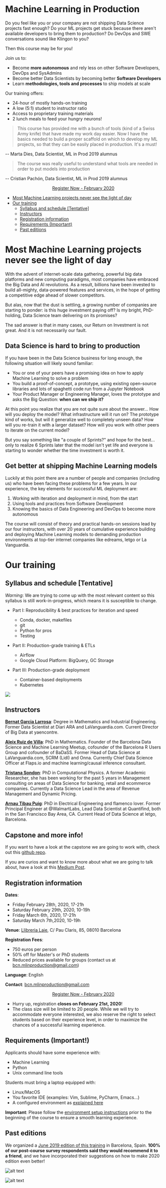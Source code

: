 # Machine Learning in Production

Do you feel like you or your company are not shipping Data Science projects 
fast enough? Do your ML projects get stuck because there aren't available
developers to bring them to production? Do DevOps and SWE conversations
sound like Klingon to you?

Then this course may be for you! 

Join us to: 

- Become **more autonomous** and rely less on other Software Developers, DevOps and SysAdmins
- Become better Data Scientists by becoming better **Software Developers**
- Learn **methodologies, tools and processes** to ship models at scale

Our training offers:
- 24-hour of mostly hands-on training
- A low (5:1) student to instructor ratio
- Access to proprietary training materials
- 2 lunch meals to feed your hungry neurons!

> This course has provided me with a bunch of tools (kind of a Swiss Army knife) that have made my work day easier. 
> Now I have the basics needed to build a proper scaffold on which to develop my ML projects, so that they can be
> easily placed in production. It's a must!

-- Marta Dies, Data Scientist, ML in Prod 2019 alumnus

> The course was really useful to understand what tools are needed in order to put models into production

-- Cristian Pachón, Data Scientist, ML in Prod 2019 alumnus

<p align="center">
<link href="https://d2poexpdc5y9vj.cloudfront.net/public/css/eventzilla-widget-button.css" rel="stylesheet" />
<a id="btnpreview" class="ewb-large ezilla-widget-button ezilla-blue" href="https://events.eventzilla.net/e/machine-learning-in-production-feb-2020-2138781722">Register Now - February 2020</a>
</p>    

- [Most Machine Learning projects never see the light of day](#ml_dont_ship)
- [Our training](#our-training)
  * [Syllabus and schedule [Tentative]](#syllabus)
  * [Instructors](#instructors)
  * [Registration information](#registration)
  * [Requirements (Important)](#requirements)
  * [Past editions](#past-editions)
 
# Most Machine Learning projects never see the light of day <a name="ml_dont_ship"></a>

With the advent of internet-scale data gathering, powerful big data platforms and new computing paradigms, 
most companies have embraced the Big Data and AI revolutions. As a result, billions have been invested to build all-mighty, 
data-powered features and services, in the hope of getting a competitive edge ahead of slower competitors. 

But alas, now that the dust is settling, a growing number of companies are starting to ponder: is 
this huge investment paying off? Is my bright, PhD-holding, Data Science team delivering on its promises?

The sad answer is that in many cases, our Return on Investment is not great. And it is not necessarily our fault.

## Data Science is hard to bring to production <a name="ds_is_hard"></a>

If you have been in the Data Science business for long enough, the following situation will likely sound familiar:

* You or one of your peers have a promising idea on how to apply Machine Learning to solve a problem
* You build a proof-of-concept, a prototype, using existing open-source libraries and lots of spaghetti code
run from a Jupyter Notebook
* Your Product Manager or Engineering Manager, loves the prototype and asks the Big Question: **when can we ship it?**

At this point you realize that you are not quite sure about the answer... How will you deploy the model? 
What infrastructure will it run on? The prototype kind of works, but will it generalize well to completely unseen data? 
How will you re-train it with a larger dataset? How will you work with other peers to iterate on the current model?

But you say something like "a couple of Sprints?" and hope for the best... only to realize 6 Sprints later that
the model isn't yet life and everyone is starting to wonder whether the time investment is worth it.

## Get better at shipping Machine Learning models <a name="ship"></a>

Luckily at this point there are a number of people and companies (including us) who have been facing these problems
for a few years. In our experience, the key elements for successful ML deployment are:

1. Working with iteration and deployment in mind, from the start
2. Using tools and practices from Software Development
3. Knowing the basics of Data Engineering and DevOps to become more autonomous

The course will consist of theory and practical hands-on sessions lead by our four instructors, with over 20 years of
cumulative experience building and deploying Machine Learning models to demanding production environments at 
top-tier internet companies like edreams, letgo or La Vanguardia.

# Our training <a name="our-training"></a>

## Syllabus and schedule [Tentative] <a name="syllabus"></a>

*Warning*: We are trying to come up with the most relevant content so this syllabus is still work-in-progress,
 which means it is susceptible to change. 

* Part I: Reproducibility & best practices for iteration and speed		
	* Conda, docker, makefiles
	* git
	* Python for pros 
	* Testing
	
* Part II: Production-grade training & ETLs
	* Airflow
	* Google Cloud Platform: BigQuery, GC Storage

* Part III: Production-grade deployment	
	* Container-based deployments
	* Kubernetes
	
![](./2020/2020_schedule.png)
	
## Instructors <a name="instructors"></a>

[**Bernat Garcia Larrosa**](https://www.linkedin.com/in/bernat-garcia-larrosa-9322869b/): Degree in Mathematics and Industrial Engineering. 
Former Data Scientist at Diari ARA and LaVanguardia.com. Current Director of Big Data at yaencontre.

[**Aleix Ruiz de Villa**](https://www.linkedin.com/in/aleixr/): PhD in Mathematics. Founder of the Barcelona Data Science and Machine Learning 
Meetup, cofounder of the Barcelona R Users Group and cofounder of BaDaSS. Former Head of Data Science at LaVanguardia.com, SCRM (Lidl) and Onna. 
Currently Chief Data Science Officer at Flaps.io and machine learning/causal inference consultant.

[**Tristana Sondon**](https://www.linkedin.com/in/tristanasondon/):  PhD in Computational Physics. A former Academic Researcher, she has been working 
for the past 5 years in Management consulting on areas of Data Science for banking, retail and ecommerce companies.
 Currently a Data Science Lead in the area of Revenue Management and Dynamic Pricing.

[**Arnau Tibau Puig**](https://www.linkedin.com/in/atibaup/): PhD in Electrical Engineering and flamenco lover. Former Principal Engineer at 
@WalmartLabs, Lead Data Scientist at Quantifind, both in the San Francisco Bay Area, CA. Current Head of Data Science at letgo, Barcelona.

## Capstone and more info!

If you want to have a look at the capstone we are going to work with, check out this [github repo](https://github.com/mlinproduction/capstone). 

If you are curios and want to know more about what we are going to talk about, have a look at this [Medium Post](https://medium.com/@bcn.mlinproduction/machine-learning-in-production-9-best-practices-to-make-you-a-more-effective-data-scientist-22daf3c3492a).

## Registration information <a name="registration"></a>

**Dates**:
- Friday February 28th, 2020, 17-21h
- Saturday February 29th, 2020, 10-19h
- Friday March 6th, 2020, 17-21h
- Saturday March 7th,2020, 10-19h

**Venue**: [Llibreria Laie](https://goo.gl/maps/bLJyseumEjuD5oaHA), C/ Pau Claris, 85, 08010 Barcelona

**Registration Fees**: 
* 750 euros per person
* 50% off for Master's or PhD students
* Reduced prices available for groups (contact us at bcn.mlinproduction@gmail.com)

**Language**: English

**Contact**: bcn.mlinproduction@gmail.com

<p align="center">
<link href="https://d2poexpdc5y9vj.cloudfront.net/public/css/eventzilla-widget-button.css" rel="stylesheet" />
<a id="btnpreview" class="ewb-large ezilla-widget-button ezilla-blue" href="https://events.eventzilla.net/e/machine-learning-in-production-feb-2020-2138781722">Register Now - February 2020</a>
</p>   

* Hurry up, registration **closes on February 21st, 2020**!
* The class size will be limited to 20 people.  While we will try to accommodate everyone interested, we also
 reserve the right to select students based on their experience level, in order to maximize the chances of a 
 successful learning experience. 

## Requirements (Important!) <a name="requirements"></a>

Applicants should have some experience with:
- Machine Learning 
- Python
- Unix command line tools

Students must bring a laptop equipped with:
- Linux/MacOS 
- You favorite IDE (examples: Vim, Sublime, PyCharm, Emacs...)
- A configured environment as [explained here](env_setup/index.md)

**Important**: Please follow the [environment setup instructions](env_setup/index.md)
prior to the beginning of the course to ensure a smooth learning experience.

## Past editions <a name="past-editions"></a>

We organized a [June 2019 edition of this training](https://mlinproduction.github.io/2019/) in Barcelona, Spain. 
**100% of our post-course survey respondents said they would recommend it to a friend**, and we have incorporated their suggestions
on how to make 2020 edition even better!

![alt text](./2020/arnau_pic.jpeg)

![alt text](./2020/bernat_pic.jpeg)

<script type="text/javascript" src="//downloads.mailchimp.com/js/signup-forms/popup/unique-methods/embed.js" data-dojo-config="usePlainJson: true, isDebug: false"></script><script type="text/javascript">window.dojoRequire(["mojo/signup-forms/Loader"], function(L) { L.start({"baseUrl":"mc.us4.list-manage.com","uuid":"bdb4d7657b21d1a128e2f8a79","lid":"94483dfcdb","uniqueMethods":true}) })</script>
